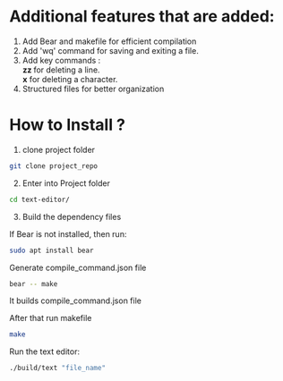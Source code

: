 # Additional features that are added:
1. Add Bear and makefile for efficient compilation
2. Add 'wq' command for saving and exiting a file.
3. Add key commands :<br/>
    <b> zz </b> for deleting a line.<br/>
    <b>x</b> for deleting a character.
4. Structured files for better organization


# How to Install ?

1. clone project folder
```bash
git clone project_repo
```

2. Enter into Project folder
```bash
cd text-editor/
```

3. Build the dependency files

If Bear is not installed, then run: 
```bash
sudo apt install bear
```
Generate compile_command.json file
```bash
bear -- make
```
It builds compile_command.json file

After that run makefile
```bash
make
```
Run the text editor: 
```bash
./build/text "file_name"
```
